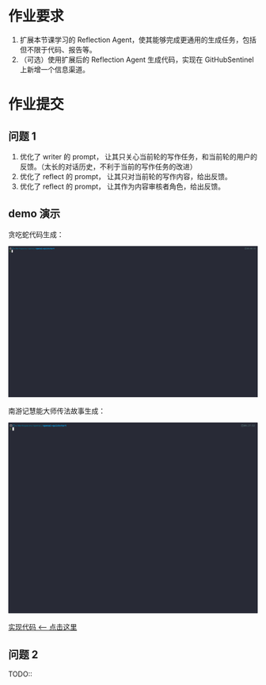 # 作业要求

1. 扩展本节课学习的 Reflection Agent，使其能够完成更通用的生成任务，包括但不限于代码、报告等。
2. （可选）使用扩展后的 Reflection Agent 生成代码，实现在 GitHubSentinel 上新增一个信息渠道。

# 作业提交

## 问题 1

1. 优化了 writer 的 prompt， 让其只关心当前轮的写作任务，和当前轮的用户的反馈。（太长的对话历史，不利于当前的写作任务的改进）
2. 优化了 reflect 的 prompt， 让其只对当前轮的写作内容，给出反馈。
3. 优化了 reflect 的 prompt， 让其作为内容审核者角色，给出反馈。

## demo 演示

贪吃蛇代码生成：

![image](./code.gif)

南游记慧能大师传法故事生成：

![image](./doc.gif)

[实现代码 <-- 点击这里](./writer_and_reflect_agent.py)

## 问题 2

TODO::